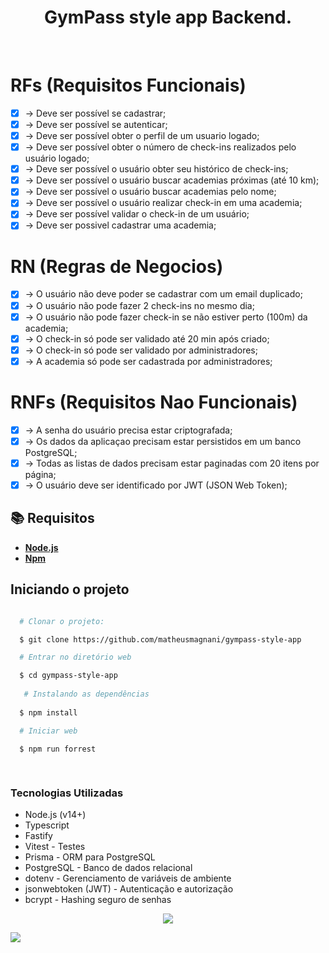 <h1 align= center> GymPass style app Backend.</h1>

<br>

# RFs (Requisitos Funcionais)

- [x] -> Deve ser possível se cadastrar;
- [x] -> Deve ser possível se autenticar;
- [x] -> Deve ser possível obter o perfil de um usuario logado;
- [x] -> Deve ser possível obter o número de check-ins realizados pelo usuário logado;
- [x] -> Deve ser possível o usuário obter seu histórico de check-ins;
- [x] -> Deve ser possível o usuário buscar academias próximas (até 10 km);
- [x] -> Deve ser possível o usuário buscar academias pelo nome;
- [x] -> Deve ser possível o usuário realizar check-in em uma academia;
- [x] -> Deve ser possível validar o check-in de um usuário;
- [x] -> Deve ser possivel cadastrar uma academia;

# RN (Regras de Negocios)

- [x] -> O usuário não deve poder se cadastrar com um email duplicado;
- [x] -> O usuário não pode fazer 2 check-ins no mesmo dia;
- [x] -> O usuário não pode fazer check-in se não estiver perto (100m) da academia;
- [x] -> O check-in só pode ser validado até 20 min após criado;
- [x] -> O check-in só pode ser validado por administradores;
- [x] -> A academia só pode ser cadastrada por administradores;

# RNFs (Requisitos Nao Funcionais)

- [x] -> A senha do usuário precisa estar criptografada;
- [x] -> Os dados da aplicaçao precisam estar persistidos em um banco PostgreSQL;
- [x] -> Todas as listas de dados precisam estar paginadas com 20 itens por página;
- [x] -> O usuário deve ser identificado por JWT (JSON Web Token);

## :books: Requisitos


- [**Node.js**](https://nodejs.org/en/)
- [**Npm**](https://www.npmjs.com)

## Iniciando o projeto

```bash

  # Clonar o projeto:

  $ git clone https://github.com/matheusmagnani/gympass-style-app

  # Entrar no diretório web

  $ cd gympass-style-app
  
   # Instalando as dependências
   
  $ npm install

  # Iniciar web

  $ npm run forrest
  
  
```

<h3>Tecnologias Utilizadas</h3>

<ul>
  <li>Node.js (v14+)</li>
  <li>Typescript</li>
  <li>Fastify </li>
  <li>Vitest - Testes</li>
  <li>Prisma - ORM para PostgreSQL</li>
  <li>PostgreSQL - Banco de dados relacional</li>
  <li>dotenv - Gerenciamento de variáveis de ambiente</li>
  <li>jsonwebtoken (JWT) - Autenticação e autorização</li>
  <li>bcrypt - Hashing seguro de senhas</li>
</ul>

<p align="center">
  <a href="https://skillicons.dev">
    <img src="https://skillicons.dev/icons?i=nodejs,ts,prisma,vitest,docker" />
  </a>
</p>

<img align="center" src="http://img.shields.io/static/v1?label=STATUS&message=PRONTO&color=GREEN&style=for-the-badge"/>
</p>